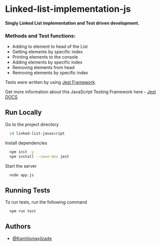 

# Linked-list-implementation-js

#### Singly Linked List implementation and Test driven development.

### Methods and Test functions:

- Adding to element to head of the List
- Getting elements by specific index
- Printing elements to the console
- Adding elements by specific index
- Removing elements from head
- Removing elements by specific index

Tests were written by using [Jest Framework](https://jestjs.io/).

Get more information about this JavaScript Testing Framework here - [Jest DOCS ](https://jestjs.io/docs/getting-started)


## Run Locally


Go to the project directory

```bash
  cd linked-list-javascript
```

Install dependencies

```bash
  npm init -y
  npm install --save-dev jest
```

Start the server

```bash
  node app.js
```


## Running Tests

To run tests, run the following command

```bash
  npm run test
```


## Authors

- [@Kamilismayilzade](https://www.github.com/Kamilismayilzade)

